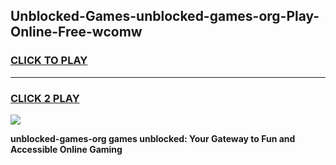 
## Unblocked-Games-unblocked-games-org-Play-Online-Free-wcomw
<h3>
<a href="https://premium76.site?title=unblocked-games-org&ref=26A">CLICK TO PLAY</a></h3>
<hr>

<h3>
<a href="https://premium76.site?title=unblocked-games-org&ref=26A">CLICK 2 PLAY</a>
  
</h3>

<a href="https://premium76.site?title=unblocked-games-org&ref=26A"><img src="https://clearcache.store/games.png"></a>


**unblocked-games-org games unblocked: Your Gateway to Fun and Accessible Online Gaming**

